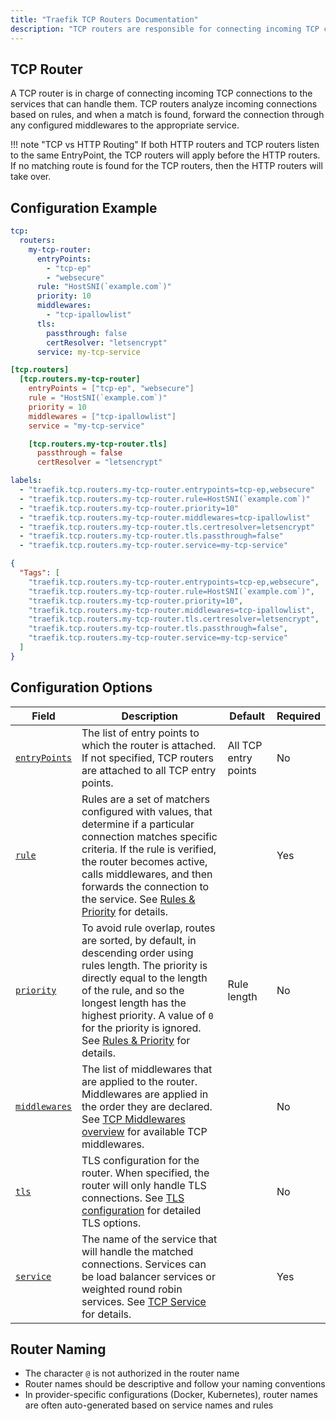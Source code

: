 ```yaml
---
title: "Traefik TCP Routers Documentation"
description: "TCP routers are responsible for connecting incoming TCP connections to the services that can handle them. Read the technical documentation."
---
```


## TCP Router

A TCP router is in charge of connecting incoming TCP connections to the services that can handle them. TCP routers analyze incoming connections based on rules, and when a match is found, forward the connection through any configured middlewares to the appropriate service.

!!! note "TCP vs HTTP Routing"
    If both HTTP routers and TCP routers listen to the same EntryPoint, the TCP routers will apply before the HTTP routers. If no matching route is found for the TCP routers, then the HTTP routers will take over.

## Configuration Example

```yaml tab="Structured (YAML)"
tcp:
  routers:
    my-tcp-router:
      entryPoints:
        - "tcp-ep"
        - "websecure"
      rule: "HostSNI(`example.com`)"
      priority: 10
      middlewares:
        - "tcp-ipallowlist"
      tls:
        passthrough: false
        certResolver: "letsencrypt"
      service: my-tcp-service
```

```toml tab="Structured (TOML)"
[tcp.routers]
  [tcp.routers.my-tcp-router]
    entryPoints = ["tcp-ep", "websecure"]
    rule = "HostSNI(`example.com`)"
    priority = 10
    middlewares = ["tcp-ipallowlist"]
    service = "my-tcp-service"

    [tcp.routers.my-tcp-router.tls]
      passthrough = false
      certResolver = "letsencrypt"
```

```yaml tab="Labels"
labels:
  - "traefik.tcp.routers.my-tcp-router.entrypoints=tcp-ep,websecure"
  - "traefik.tcp.routers.my-tcp-router.rule=HostSNI(`example.com`)"
  - "traefik.tcp.routers.my-tcp-router.priority=10"
  - "traefik.tcp.routers.my-tcp-router.middlewares=tcp-ipallowlist"
  - "traefik.tcp.routers.my-tcp-router.tls.certresolver=letsencrypt"
  - "traefik.tcp.routers.my-tcp-router.tls.passthrough=false"
  - "traefik.tcp.routers.my-tcp-router.service=my-tcp-service"
```

```json tab="Tags"
{
  "Tags": [
    "traefik.tcp.routers.my-tcp-router.entrypoints=tcp-ep,websecure",
    "traefik.tcp.routers.my-tcp-router.rule=HostSNI(`example.com`)",
    "traefik.tcp.routers.my-tcp-router.priority=10",
    "traefik.tcp.routers.my-tcp-router.middlewares=tcp-ipallowlist",
    "traefik.tcp.routers.my-tcp-router.tls.certresolver=letsencrypt",
    "traefik.tcp.routers.my-tcp-router.tls.passthrough=false",
    "traefik.tcp.routers.my-tcp-router.service=my-tcp-service"
  ]
}
```

## Configuration Options

| Field                              | Description                                                                                                                                                                                                                                                                                                                                                                                | Default | Required |
|------------------------------------|--------------------------------------------------------------------------------------------------------------------------------------------------------------------------------------------------------------------------------------------------------------------------------------------------------------------------------------------------------------------------------------------|---------|----------|
| <a id="opt-entryPoints" href="#opt-entryPoints" title="#opt-entryPoints">`entryPoints`</a> | The list of entry points to which the router is attached. If not specified, TCP routers are attached to all TCP entry points. | All TCP entry points | No |
| <a id="opt-rule" href="#opt-rule" title="#opt-rule">`rule`</a> | Rules are a set of matchers configured with values, that determine if a particular connection matches specific criteria. If the rule is verified, the router becomes active, calls middlewares, and then forwards the connection to the service. See [Rules & Priority](./rules-and-priority.md) for details. | | Yes |
| <a id="opt-priority" href="#opt-priority" title="#opt-priority">`priority`</a> | To avoid rule overlap, routes are sorted, by default, in descending order using rules length. The priority is directly equal to the length of the rule, and so the longest length has the highest priority. A value of `0` for the priority is ignored. See [Rules & Priority](./rules-and-priority.md) for details. | Rule length | No |
| <a id="opt-middlewares" href="#opt-middlewares" title="#opt-middlewares">`middlewares`</a> | The list of middlewares that are applied to the router. Middlewares are applied in the order they are declared. See [TCP Middlewares overview](../middlewares/overview.md) for available TCP middlewares. | | No |
| <a id="opt-tls" href="#opt-tls" title="#opt-tls">`tls`</a> | TLS configuration for the router. When specified, the router will only handle TLS connections. See [TLS configuration](../tls.md) for detailed TLS options. | | No |
| <a id="opt-service" href="#opt-service" title="#opt-service">`service`</a> | The name of the service that will handle the matched connections. Services can be load balancer services or weighted round robin services. See [TCP Service](../service.md) for details. | | Yes |

## Router Naming

- The character `@` is not authorized in the router name
- Router names should be descriptive and follow your naming conventions
- In provider-specific configurations (Docker, Kubernetes), router names are often auto-generated based on service names and rules
